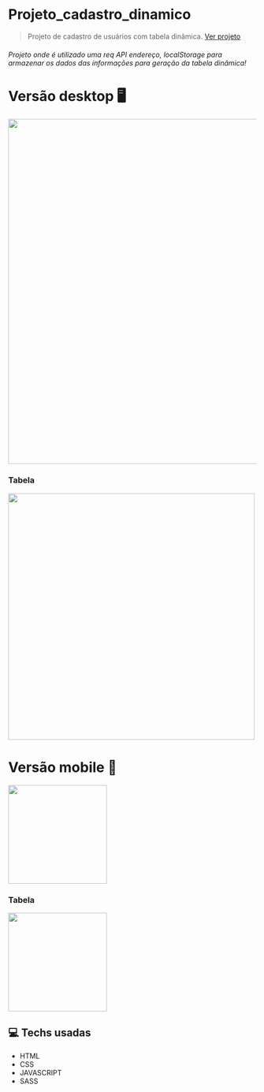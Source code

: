 # Projeto_cadastro_dinamico
> Projeto de cadastro de usuários com tabela dinâmica.
<a href="#">Ver projeto</a>

<h6> Projeto onde é utilizado uma req API endereço, localStorage para armazenar os dados das informações para geração da tabela dinâmica!

# Versão desktop 🖥

<div>
<img src="https://user-images.githubusercontent.com/80475676/197421709-d134b0d0-260c-4a80-9d2b-974fde766754.png" width="700px"></img>
<div/>

### Tabela 
<div>
<img src="https://user-images.githubusercontent.com/80475676/197421800-c5b1a09a-0a1b-4a0b-871c-a82ba8a84a12.png" width="500px"></img>
<div/>


# Versão mobile 📱
<div>
<img src="https://user-images.githubusercontent.com/80475676/197421747-077d5192-91ec-40c9-ac6c-85d5e664eda9.png" width="200px"></img>
<div/>

### Tabela 


<div>
<img src="https://user-images.githubusercontent.com/80475676/197422046-2a560c8d-a3d2-4e7d-8ab9-44be67977dce.png" width="200px"></img>
<div/>


## 💻 Techs usadas
<ul>
  <li>HTML</li>
  <li>CSS</li>
  <li>JAVASCRIPT</li>
  <li>SASS</li>
</ul>
